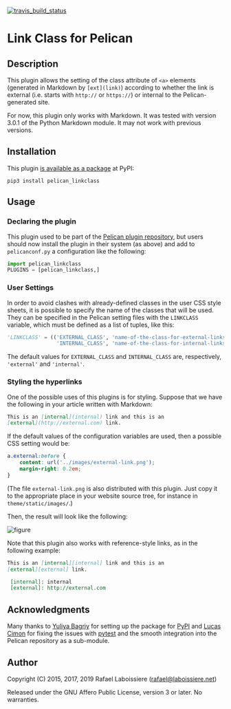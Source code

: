 [![travis\_build\_status](https://travis-ci.org/rlaboiss/pelican-linkclass.svg?branch=master)](https://travis-ci.org/rlaboiss/pelican-linkclass)

# Link Class for Pelican

## Description

This plugin allows the setting of the class attribute of `<a>` elements
(generated in Markdown by `[ext](link)`) according to whether the link is
external (i.e. starts with `http://` or `https://`) or internal to the
Pelican-generated site.

For now, this plugin only works with Markdown.  It was tested with version
3.0.1 of the Python Markdown module.  It may not work with previous
versions.

## Installation

This plugin [is available as a package](https://pypi.org/project/pelican-linkclass/)
at PyPI:

```
pip3 install pelican_linkclass
```

## Usage

### Declaring the plugin

This plugin used to be part of the [Pelican plugin
repository](https://github.com/getpelican/pelican-plugins), but users
should now install the plugin in their system (as above) and add to
`pelicanconf.py` a configuration like the following:

```python
import pelican_linkclass
PLUGINS = [pelican_linkclass,]
```

### User Settings

In order to avoid clashes with already-defined classes in the user CSS
style sheets, it is possible to specify the name of the classes that will
be used.  They can be specified in the Pelican setting files with the
`LINKCLASS` variable, which must be defined as a list of tuples, like this:

```python
'LINKCLASS' = (('EXTERNAL_CLASS', 'name-of-the-class-for-external-links')
                'INTERNAL_CLASS', 'name-of-the-class-for-internal-links'))
```

The default values for `EXTERNAL_CLASS` and `INTERNAL_CLASS` are,
respectively, `'external'` and `'internal'`.

### Styling the hyperlinks

One of the possible uses of this plugins is for styling.  Suppose that we
have the following in your article written with Markdown:

```markdown
This is an [internal](internal) link and this is an
[external](http://external.com) link.
```

If the default values of the configuration variables are used, then a
 possible CSS setting would be:

```css
a.external:before {
    content: url('../images/external-link.png');
    margin-right: 0.2em;
}
```

(The file `external-link.png` is also distributed with this plugin.  Just
copy it to the appropriate place in your website source tree, for instance
in `theme/static/images/`.)

Then, the result will look like the following:

![figure](https://github.com/rlaboiss/pelican-linkclass/raw/master/linkclass-example.png)

Note that this plugin also works with reference-style links, as in the
following example:

```markdown
This is an [internal][internal] link and this is an
[external][external] link.

 [internal]: internal
 [external]: http://external.com
```

## Acknowledgments

Many thanks to [Yuliya Bagriy](https://github.com/aviskase) for setting up
the package for [PyPI](https://pypi.org/) and [Lucas
Cimon](https://github.com/Lucas-C) for fixing the issues with
[pytest](https://pytest.org/) and the smooth integration into the Pelican
repository as a sub-module.

## Author

Copyright (C) 2015, 2017, 2019  Rafael Laboissiere (<rafael@laboissiere.net>)

Released under the GNU Affero Public License, version 3 or later.  No warranties.
